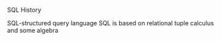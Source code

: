 SQL History

SQL-structured query language
SQL is based on relational tuple calculus and some algebra
